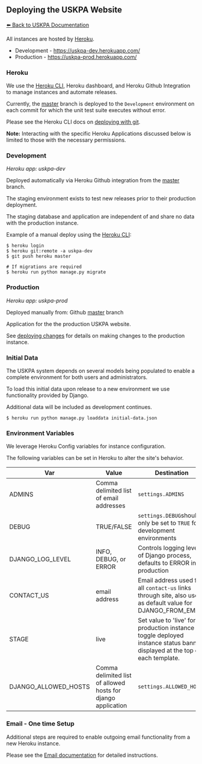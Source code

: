 ## Deploying the USKPA Website
[:arrow_left: Back to USKPA
Documentation](../docs)

All instances are hosted by [Heroku].

* Development - https://uskpa-dev.herokuapp.com/
* Production - https://uskpa-prod.herokuapp.com/

### Heroku

We use the [Heroku CLI], Heroku dashboard, and Heroku Github
Integration to manage instances and automate releases.

Currently, the [master] branch is deployed to the `Development` environment
on each commit for which the unit test suite executes without error.

Please see the Heroku CLI docs on [deploying with git](https://devcenter.heroku.com/articles/git).

**Note:** Interacting with the specific Heroku Applications
discussed below is limited to those with the necessary permissions.

### Development
*Heroku app: uskpa-dev*

Deployed automatically via Heroku Github integration from the [master] branch.

The staging environment exists to test new releases prior
to their production deployment.

The staging database and application are independent of
and share no data with the production instance.

Example of a manual deploy using the [Heroku CLI]:

```shell
$ heroku login
$ heroku git:remote -a uskpa-dev
$ git push heroku master

# If migrations are required
$ heroku run python manage.py migrate
```

### Production
*Heroku app: uskpa-prod*

Deployed manually from: Github [master] branch

Application for the the production USKPA website.

See [deploying changes](./change-workflow.md#deploying-changes) for details on making changes to the production instance.

### Initial Data

The USKPA system depends on several models being populated
to enable a complete environment for both users and administrators.

To load this initial data upon release to a new environment we
use functionality provided by Django.

Additional data will be included as development continues.

```shell
$ heroku run python manage.py loaddata initial-data.json
```

### Environment Variables

We leverage Heroku Config variables for instance configuration.

The following variables can be set in Heroku to alter the site's behavior.

Var | Value | Destination
--- | --- | ---
ADMINS | Comma delimited list of email addresses | ``settings.ADMINS``
DEBUG | TRUE/FALSE | ``settings.DEBUG``should only be set to `TRUE` for development environments
DJANGO_LOG_LEVEL | INFO, DEBUG, or ERROR | Controls logging level of Django process, defaults to ERROR in production
CONTACT_US | email address | Email address used for all `contact-us` links through site, also used as default value for DJANGO_FROM_EMAIL
STAGE | live | Set value to 'live' for production instance to toggle deployed instance status banner displayed at the top of each template.
DJANGO_ALLOWED_HOSTS | Comma delimited list of allowed hosts for django application | ``settings.ALLOWED_HOSTS``

### Email - One time Setup

Additional steps are required to enable outgoing email functionality from a new Heroku instance.

Please see the [Email documentation](email.md) for detailed instructions.

[Heroku]: https://heroku.com
[Heroku CLI]: https://devcenter.heroku.com/articles/heroku-cli
[master]: https://github.com/18F/uskpa/tree/master
